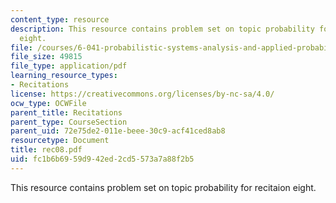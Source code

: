 ```yaml
---
content_type: resource
description: This resource contains problem set on topic probability for recitaion
  eight.
file: /courses/6-041-probabilistic-systems-analysis-and-applied-probability-spring-2006/fc1b6b6959d942ed2cd5573a7a88f2b5_rec08.pdf
file_size: 49815
file_type: application/pdf
learning_resource_types:
- Recitations
license: https://creativecommons.org/licenses/by-nc-sa/4.0/
ocw_type: OCWFile
parent_title: Recitations
parent_type: CourseSection
parent_uid: 72e75de2-011e-beee-30c9-acf41ced8ab8
resourcetype: Document
title: rec08.pdf
uid: fc1b6b69-59d9-42ed-2cd5-573a7a88f2b5
---
```

This resource contains problem set on topic probability for recitaion eight.
